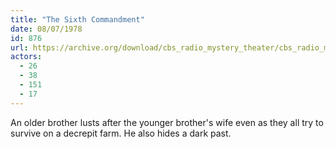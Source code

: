 ```yaml
---
title: "The Sixth Commandment"
date: 08/07/1978
id: 876
url: https://archive.org/download/cbs_radio_mystery_theater/cbs_radio_mystery_theater-0851-0900.zip/cbs_radio_mystery_theater-0851-0900%2Fcbsrmt_0876_the_sixth_commandment.mp3
actors:
  - 26
  - 38
  - 151
  - 17
---
```

An older brother lusts after the younger brother's wife even as they all try to survive on a decrepit farm. He also hides a dark past.